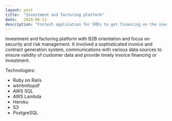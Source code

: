 ```yaml
---
layout: post
title:  "Investment and factoring platform"
date:   2018-06-12
description: "Fintech application for SMEs to get financing on the invoices and/or investments."
---
```


Investment and factoring platform with B2B orientation and focus on security and risk
management. It involved a sophisticated invoice and contract generation system, communications
with various data sources to ensure validity of customer data and provide timely invoice financing
or investment.

Technologies:
- Ruby on Rails
- wkhtmltopdf
- AWS SQL
- AWS Lambda
- Heroku
- S3
- PostgreSQL
